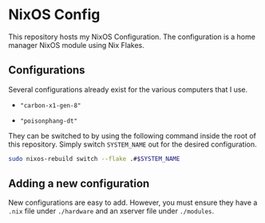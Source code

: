 # NixOS Config

This repository hosts my NixOS Configuration. The configuration is a home manager NixOS module using Nix Flakes.

## Configurations

Several configurations already exist for the various computers that I use.

* `"carbon-x1-gen-8"`

* `"poisonphang-dt"`

They can be switched to by using the following command inside the root of this repository. Simply switch `SYSTEM_NAME` out for the desired configuration.

```sh
sudo nixos-rebuild switch --flake .#$SYSTEM_NAME
```

## Adding a new configuration

New configurations are easy to add. However, you must ensure they have a `.nix` file under `./hardware` and an xserver file under `./modules`.
